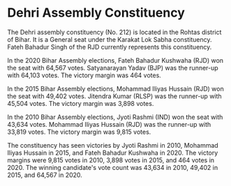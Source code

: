 # Dehri Assembly Constituency

The Dehri assembly constituency (No. 212) is located in the Rohtas district of Bihar. It is a General seat under the Karakat Lok Sabha constituency. Fateh Bahadur Singh of the RJD currently represents this constituency.

In the 2020 Bihar Assembly elections, Fateh Bahadur Kushwaha (RJD) won the seat with 64,567 votes. Satyanarayan Yadav (BJP) was the runner-up with 64,103 votes. The victory margin was 464 votes.

In the 2015 Bihar Assembly elections, Mohammad Iliyas Hussain (RJD) won the seat with 49,402 votes. Jitendra Kumar (RLSP) was the runner-up with 45,504 votes. The victory margin was 3,898 votes.

In the 2010 Bihar Assembly elections, Jyoti Rashmi (IND) won the seat with 43,634 votes. Mohammad Iliyas Hussain (RJD) was the runner-up with 33,819 votes. The victory margin was 9,815 votes.

The constituency has seen victories by Jyoti Rashmi in 2010, Mohammad Iliyas Hussain in 2015, and Fateh Bahadur Kushwaha in 2020. The victory margins were 9,815 votes in 2010, 3,898 votes in 2015, and 464 votes in 2020. The winning candidate's vote count was 43,634 in 2010, 49,402 in 2015, and 64,567 in 2020.
